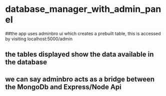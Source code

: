 # database_manager_with_admin_panel
##the app uses adminbro ui which creates a prebuilt table, this is accessed by visiting localhost:5000/admin 
## the tables displayed show the data available in the database 
## we can say adminbro acts as a bridge between the MongoDb and Express/Node Api
